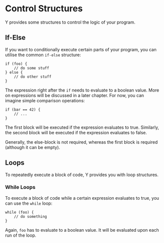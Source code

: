 # Control Structures

Y provides some structures to control the logic of your program.

## If-Else

If you want to conditionally execute certain parts of your program, you can utilise the common `if-else` structure:

```why
if (foo) {
    // do some stuff
} else {
    // do other stuff
}
```

The expression right after the `if` needs to evaluate to a boolean value. More on expressions will be discussed in a later chapter. For now, you can imagine simple comparison operations:

```why
if (bar == 42) {
    // ...
}
```

The first block will be executed if the expression evaluates to true. Similarly, the second block will be executed if the expression evaluates to false.

Generally, the else-block is not required, whereas the first block is required (although it can be empty).

## Loops

To repeatedly execute a block of code, Y provides you with loop structures.

### While Loops

To execute a block of code while a certain expression evaluates to true, you can use the `while` loop:

```why
while (foo) {
    // do something
}
```

Again, `foo` has to evaluate to a boolean value. It will be evaluated upon each run of the loop.
